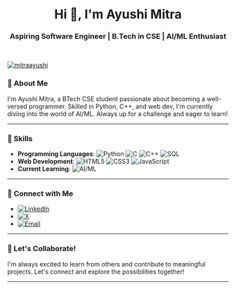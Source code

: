 <h1 align="center">Hi 👋, I'm Ayushi Mitra</h1>
<h3 align="center">Aspiring Software Engineer | B.Tech in CSE | AI/ML Enthusiast</h3>
<br>
<p align="left"> <a href="https://github.com/ryo-ma/github-profile-trophy"><img src="https://github-profile-trophy.vercel.app/?username=mitraayushi" alt="mitraayushi" /></a> </p>

### 👋 About Me

I'm Ayushi Mitra, a BTech CSE student passionate about becoming a well-versed programmer. Skilled in Python, C++, and web dev, I'm currently diving into the world of AI/ML. Always up for a challenge and eager to learn!

---

### 🚀 Skills

- **Programming Languages**: ![Python](https://img.shields.io/badge/Python-3776AB?style=flat-square&logo=python&logoColor=white) ![C](https://img.shields.io/badge/C-A8B9CC?style=flat-square&logo=c&logoColor=white) ![C++](https://img.shields.io/badge/C++-00599C?style=flat-square&logo=cplusplus&logoColor=white) ![SQL](https://img.shields.io/badge/SQL-4479A1?style=flat-square&logo=postgresql&logoColor=white)
- **Web Development**: ![HTML5](https://img.shields.io/badge/HTML5-E34F26?style=flat-square&logo=html5&logoColor=white) ![CSS3](https://img.shields.io/badge/CSS3-1572B6?style=flat-square&logo=css3&logoColor=white) ![JavaScript](https://img.shields.io/badge/JavaScript-F7DF1E?style=flat-square&logo=javascript&logoColor=black)
- **Current Learning**: ![AI/ML](https://img.shields.io/badge/AI/ML-FF6F00?style=flat-square&logo=ai&logoColor=white)

---



### 🔗 Connect with Me

- [![LinkedIn](https://img.shields.io/badge/LinkedIn-0077B5?style=flat-square&logo=linkedin&logoColor=white)](https://www.linkedin.com/in/ayushi-mitra-20a9a5244/)
- [![X](https://img.shields.io/badge/Twitter-1DA1F2?style=flat-square&logo=twitter&logoColor=white)](https://x.com/ayushi_mitraa)
- [![Email](https://img.shields.io/badge/Email-D14836?style=flat-square&logo=gmail&logoColor=white)](mailto:ayushimitra22@gmail.com)

---



### 💬 Let's Collaborate!

I'm always excited to learn from others and contribute to meaningful projects. Let's connect and explore the possibilities together!

---

